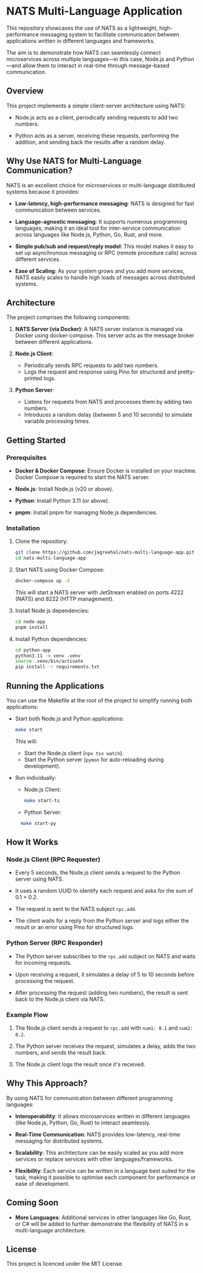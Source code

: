 # NATS Multi-Language Application

This repository showcases the use of NATS as a lightweight, high-performance messaging system to facilitate communication between applications written in different languages and frameworks.

The aim is to demonstrate how NATS can seamlessly connect microservices across multiple languages—in this case, Node.js and Python—and allow them to interact in real-time through message-based communication.

## Overview

This project implements a simple client-server architecture using NATS:

- Node.js acts as a client, periodically sending requests to add two numbers.

- Python acts as a server, receiving these requests, performing the addition, and sending back the results after a random delay.

## Why Use NATS for Multi-Language Communication?

NATS is an excellent choice for microservices or multi-language distributed systems because it provides:

- **Low-latency, high-performance messaging**: NATS is designed for fast communication between services.

- **Language-agnostic messaging**: It supports numerous programming languages, making it an ideal tool for inter-service communication across languages like Node.js, Python, Go, Rust, and more.

- **Simple pub/sub and request/reply model**: This model makes it easy to set up asynchronous messaging or RPC (remote procedure calls) across different services.

- **Ease of Scaling**: As your system grows and you add more services, NATS easily scales to handle high loads of messages across distributed systems.

## Architecture

The project comprises the following components:

1. **NATS Server (via Docker)**: A NATS server instance is managed via Docker using docker-compose. This server acts as the message broker between different applications.

2. **Node.js Client**:

   - Periodically sends RPC requests to add two numbers.
   - Logs the request and response using Pino for structured and pretty-printed logs.

3. **Python Server**:
   - Listens for requests from NATS and processes them by adding two numbers.
   - Introduces a random delay (between 5 and 10 seconds) to simulate variable processing times.

## Getting Started

### Prerequisites

- **Docker & Docker Compose**: Ensure Docker is installed on your machine. Docker Compose is required to start the NATS server.

- **Node.js**: Install Node.js (v20 or above).

- **Python**: Install Python 3.11 (or above).

- **pnpm**: Install pnpm for managing Node.js dependencies.

### Installation

1. Clone the repository:

   ```bash
   git clone https://github.com/jagreehal/nats-multi-language-app.git
   cd nats-multi-language-app
   ```

2. Start NATS using Docker Compose:

   ```bash
   docker-compose up -d
   ```

   This will start a NATS server with JetStream enabled on ports 4222 (NATS) and 8222 (HTTP management).

3. Install Node.js dependencies:

   ```bash
   cd node-app
   pnpm install
   ```

4. Install Python dependencies:

   ```bash
   cd python-app
   python3.11 -m venv .venv
   source .venv/bin/activate
   pip install -r requirements.txt
   ```

## Running the Applications

You can use the Makefile at the root of the project to simplify running both applications:

- Start both Node.js and Python applications:

  ```bash
  make start
  ```

  This will:

  - Start the Node.js client (`npx tsx watch`).
  - Start the Python server (`pymon` for auto-reloading during development).

- Run individually:

  - Node.js Client:

    ```bash
    make start-ts
    ```

  - Python Server:

  ```bash
    make start-py
  ```

## How It Works

### Node.js Client (RPC Requester)

- Every 5 seconds, the Node.js client sends a request to the Python server using NATS.

- It uses a random UUID to identify each request and asks for the sum of 0.1 + 0.2.

- The request is sent to the NATS subject `rpc.add`.

- The client waits for a reply from the Python server and logs either the result or an error using Pino for structured logs.

### Python Server (RPC Responder)

- The Python server subscribes to the `rpc.add` subject on NATS and waits for incoming requests.

- Upon receiving a request, it simulates a delay of 5 to 10 seconds before processing the request.

- After processing the request (adding two numbers), the result is sent back to the Node.js client via NATS.

### Example Flow

1. The Node.js client sends a request to `rpc.add` with `num1: 0.1` and `num2: 0.2`.

2. The Python server receives the request, simulates a delay, adds the two numbers, and sends the result back.

3. The Node.js client logs the result once it's received.

## Why This Approach?

By using NATS for communication between different programming languages:

- **Interoperability**: It allows microservices written in different languages (like Node.js, Python, Go, Rust) to interact seamlessly.

- **Real-Time Communication**: NATS provides low-latency, real-time messaging for distributed systems.

- **Scalability**: This architecture can be easily scaled as you add more
  services or replace services with other languages/frameworks.

- **Flexibility**: Each service can be written in a language best suited for the task, making it possible to optimise each component for performance or ease of development.

## Coming Soon

- **More Languages**: Additional services in other languages like Go, Rust, or C# will be added to further demonstrate the flexibility of NATS in a multi-language architecture.

## License

This project is licenced under the MIT License.
